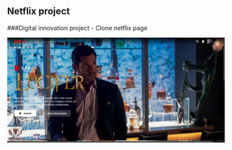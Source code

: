 ## Netflix project
###Digital innovation project - Clone netflix page

<img src="https://github.com/Melissa-Lindince/Netflix-project/blob/main/project-image.png">
<img src="https://github.com/Melissa-Lindince/Netflix-project/blob/main/project-image-1.png>

